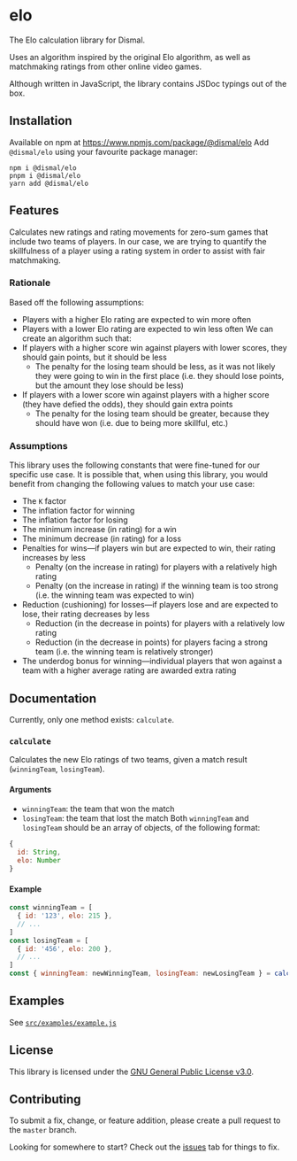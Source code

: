 # elo
The Elo calculation library for Dismal.

Uses an algorithm inspired by the original Elo algorithm, as well as matchmaking ratings from other online video games.

Although written in JavaScript, the library contains JSDoc typings out of the box.
## Installation
Available on npm at https://www.npmjs.com/package/@dismal/elo
Add `@dismal/elo` using your favourite package manager:
```
npm i @dismal/elo
pnpm i @dismal/elo
yarn add @dismal/elo
```
## Features
Calculates new ratings and rating movements for zero-sum games that include two teams of players. In our case, we are trying to quantify the skillfulness of a player using a rating system in order to assist with fair matchmaking.
### Rationale
Based off the following assumptions:
- Players with a higher Elo rating are expected to win more often
- Players with a lower Elo rating are expected to win less often
We can create an algorithm such that:
- If players with a higher score win against players with lower scores, they should gain points, but it should be less
  - The penalty for the losing team should be less, as it was not likely they were going to win in the first place (i.e. they should lose points, but the amount they lose should be less)
- If players with a lower score win against players with a higher score (they have defied the odds), they should gain extra points
  - The penalty for the losing team should be greater, because they should have won (i.e. due to being more skillful, etc.)
### Assumptions
This library uses the following constants that were fine-tuned for our specific use case. It is possible that, when using this library, you would benefit from changing the following values to match your use case:
- The `K` factor
- The inflation factor for winning
- The inflation factor for losing
- The minimum increase (in rating) for a win
- The minimum decrease (in rating) for a loss
- Penalties for wins—if players win but are expected to win, their rating increases by less
  - Penalty (on the increase in rating) for players with a relatively high rating
  - Penalty (on the increase in rating) if the winning team is too strong (i.e. the winning team was expected to win)
- Reduction (cushioning) for losses—if players lose and are expected to lose, their rating decreases by less
  - Reduction (in the decrease in points) for players with a relatively low rating
  - Reduction (in the decrease in points) for players facing a strong team (i.e. the winning team is relatively stronger)
- The underdog bonus for winning—individual players that won against a team with a higher average rating are awarded extra rating
## Documentation
Currently, only one method exists: `calculate`.
### `calculate`
Calculates the new Elo ratings of two teams, given a match result (`winningTeam`, `losingTeam`).
#### Arguments
- `winningTeam`: the team that won the match
- `losingTeam`: the team that lost the match
Both `winningTeam` and `losingTeam` should be an array of objects, of the following format:
```js
{
  id: String,
  elo: Number
}
```
#### Example
```js
const winningTeam = [
  { id: '123', elo: 215 },
  // ...
]
const losingTeam = [
  { id: '456', elo: 200 },
  // ...
]
const { winningTeam: newWinningTeam, losingTeam: newLosingTeam } = calculate(winningTeam, losingTeam)
```
## Examples
See [`src/examples/example.js`](src/examples/example.js)
## License
This library is licensed under the [GNU General Public License v3.0](LICENSE).
## Contributing
To submit a fix, change, or feature addition, please create a pull request to the `master` branch.

Looking for somewhere to start? Check out the [issues](https://github.com/DismalNetwork/elo/issues) tab for things to fix.
